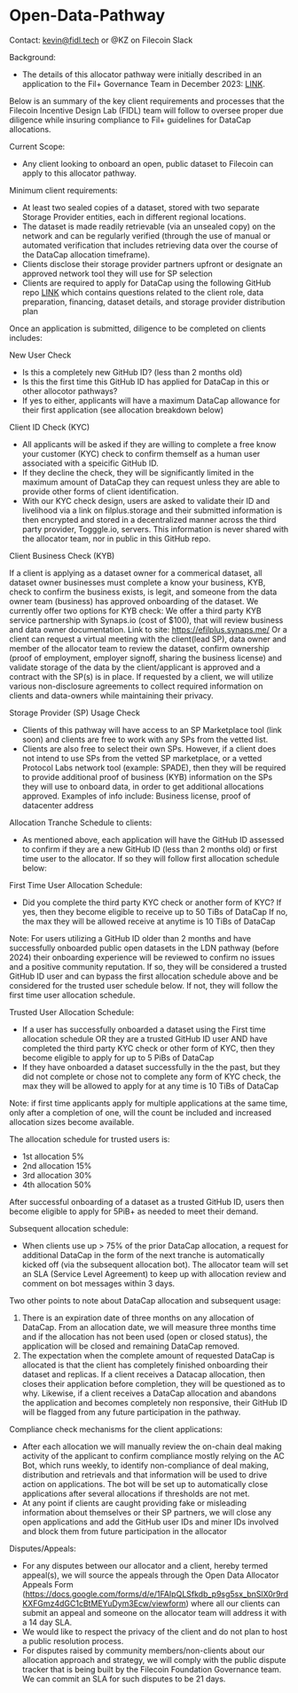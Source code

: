 # Open-Data-Pathway

Contact: kevin@fidl.tech or @KZ on Filecoin Slack

Background:
- The details of this allocator pathway were initially described in an application to the Fil+ Governance Team in December 2023: [LINK](https://github.com/filecoin-project/notary-governance/issues/996). 

Below is an summary of the key client requirements and processes that the Filecoin Incentive Design Lab (FIDL) team will follow to oversee proper due diligence while insuring compliance to Fil+ guidelines for DataCap allocations.

Current Scope: 
- Any client looking to onboard an open, public dataset to Filecoin can apply to this allocator pathway. 

Minimum client requirements:
- At least two sealed copies of a dataset, stored with two separate Storage Provider entities, each in different regional locations.
- The dataset is made readily retrievable (via an unsealed copy) on the network and can be regularly verified (through the use of manual or automated verification that includes retrieving data over the course of the DataCap allocation timeframe).
- Clients disclose their storage provider partners upfront or designate an approved network tool they will use for SP selection
- Clients are required to apply for DataCap using the following GitHub repo [LINK](https://github.com/fidlabs/Open-Data-Pathway/issues/new/choose) which contains questions related to the client role, data preparation, financing, dataset details, and storage provider distribution plan

Once an application is submitted, diligence to be completed on clients includes:

New User Check
  - Is this a completely new GitHub ID? (less than 2 months old)
  - Is this the first time this GitHub ID has applied for DataCap in this or other allocotor pathways?
  - If yes to either, applicants will have a maximum DataCap allowance for their first application (see allocation breakdown below)

Client ID Check (KYC)
- All applicants will be asked if they are willing to complete a free know your customer (KYC) check to confirm themself as a human user associated with a speicific GitHub ID.
- If they decline the check, they will be significantly limited in the maximum amount of DataCap they can request unless they are able to provide other forms of client identification.
- With our KYC check design, users are asked to validate their ID and livelihood via a link on filplus.storage and their submitted information is then encrypted and stored in a decentralized manner across the third party provider, Togggle.io, servers. This information is never shared with the allocator team, nor in public in this GitHub repo. 

Client Business Check (KYB)

If a client is applying as a dataset owner for a commerical dataset, all dataset owner businesses must complete a know your business, KYB, check to confirm the business exists, is legit, and someone from the data owner team (business) has approved onboarding of the dataset. We currently offer two options for KYB check:
We offer a third party KYB service partnership with Synaps.io (cost of $100), that will review business and data owner documentation. Link to site: https://efilplus.synaps.me/
Or a client can request a virtual meeting with the client(lead SP), data owner and member of the allocator team to review the dataset, confirm ownership (proof of employment, employer signoff, sharing the business license) and validate storage of the data by the client/applicant is approved and a contract with the SP(s) is in place. If requested by a client, we will utilize various non-disclosure agreements to collect required information on clients and data-owners while maintaining their privacy.

Storage Provider (SP) Usage Check
- Clients of this pathway will have access to an SP Marketplace tool (link soon) and clients are free to work with any SPs from the vetted list. 
- Clients are also free to select their own SPs. However, if a client does not intend to use SPs from the vetted SP marketplace, or a vetted Protocol Labs network tool (example: SPADE), then they will be required to provide additional proof of business (KYB) information on the SPs they will use to onboard data, in order to get additional allocations approved. Examples of info include: Business license, proof of datacenter address

Allocation Tranche Schedule to clients:
- As mentioned above, each application will have the GitHub ID assessed to confirm if they are a new GitHub ID (less than 2 months old) or first time user to the allocator. If so they will follow first allocation schedule below:

First Time User Allocation Schedule: 
- Did you complete the third party KYC check or another form of KYC? If yes, then they become eligible to receive up to 50 TiBs of DataCap
If no, the max they will be allowed receive at anytime is 10 TiBs of DataCap

Note: For users utilizing a GitHub ID older than 2 months and have successfully onboarded public open datasets in the LDN pathway (before 2024)
their onboarding experience will be reviewed to confirm no issues and a positive community reputation. If so, they will be considered a trusted GitHub ID user and can bypass the first allocation schedule above and be considered for the trusted user schedule below.  If not, they will follow the first time user allocation schedule.

Trusted User Allocation Schedule:
- If a user has successfully onboarded a dataset using the First time allocation schedule OR they are a trusted GitHub ID user
AND have completed the third party KYC check or other form of KYC, then they become eligible to apply for up to 5 PiBs of DataCap
- If they have onboarded a dataset successfully in the the past, but they did not complete or chose not to complete any form of KYC check, the max they will be allowed to apply for at any time  is 10 TiBs of DataCap

Note: if first time applicants apply for multiple applications at the same time, only after a completion of one, will the count be included and increased allocation sizes become available.

The allocation schedule for trusted users is:                                     
- 1st allocation         5%
- 2nd allocation        15%
- 3rd allocation        30%
- 4th allocation        50%

After successful onboarding of a dataset as a trusted GitHub ID, users then become eligible to apply for 5PiB+ as needed to meet their demand.

Subsequent allocation schedule:
- When clients use up > 75% of the prior DataCap allocation, a request for additional DataCap in the form of the next tranche is automatically kicked off (via the subsequent allocation bot). The allocator team will set an SLA (Service Level Agreement) to keep up with allocation review and comment on bot messages within 3 days.

Two other points to note about DataCap allocation and subsequent usage: 
1) There is an expiration date of three months on any allocation of DataCap. From an allocation date, we will measure three months time and if the allocation has not been used (open or closed status), the application will be closed and remaining DataCap removed.
2) The expectation when the complete amount of requested DataCap is allocated is that the client has completely finished onboarding their dataset and replicas. If a client receives a Datacap allocation, then closes their application before completion, they will be questioned as to why. Likewise, if a client receives a DataCap allocation and abandons the application and becomes completely non responsive, their GitHub ID will be flagged from any future participation in the pathway. 

Compliance check mechanisms for the client applications:
- After each allocation we will manually review the on-chain deal making activity of the applicant to confirm compliance mostly relying on the AC Bot, which runs weekly, to identify non-compliance of deal making, distribution and retrievals and that information will be used to drive action on applications. The bot will be set up to automatically close applications after several allocations if thresholds are not met.
- At any point if clients are caught providing fake or misleading information about themselves or their SP partners, we will close any open applications and add the GitHub user IDs and miner IDs involved and block them from future participation in the allocator

Disputes/Appeals:
- For any disputes between our allocator and a client, hereby termed appeal(s), we will source the appeals through the Open Data Allocator Appeals Form (https://docs.google.com/forms/d/e/1FAIpQLSfkdb_p9sg5sx_bnSlX0r9rdKXFGmz4dGC1cBtMEYuDym3Ecw/viewform) where all our clients can submit an appeal and someone on the allocator team will address it with a 14 day SLA. 
- We would like to respect the privacy of the client and do not plan to host a public resolution process.
- For disputes raised by community members/non-clients about our allocation approach and strategy, we will comply with the public dispute tracker that is being built by the Filecoin Foundation Governance team. We can commit an SLA for such disputes to be 21 days.
